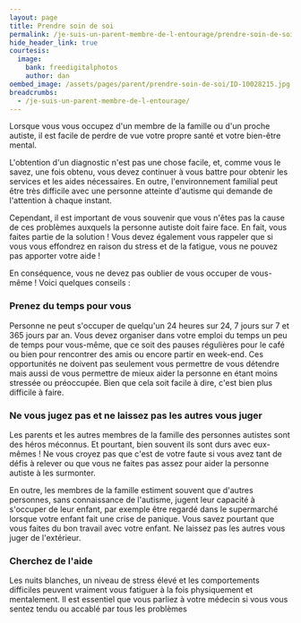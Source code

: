 ```yaml
---
layout: page
title: Prendre soin de soi
permalink: /je-suis-un-parent-membre-de-l-entourage/prendre-soin-de-soi
hide_header_link: true
courtesis:
  image:
    bank: freedigitalphotos
    author: dan
oembed_image: /assets/pages/parent/prendre-soin-de-soi/ID-10028215.jpg
breadcrumbs:
  - /je-suis-un-parent-membre-de-l-entourage/
---
```


<amp-img class="left" width="400" height="266" src="{{ site.amp_img_cache_url }}/assets/pages/parent/prendre-soin-de-soi/ID-10028215.jpg" alt="ID-10028215"></amp-img>

Lorsque vous vous occupez d'un membre de la famille ou d'un proche autiste,
il est facile de perdre de vue votre propre santé et votre bien-être mental.

L'obtention d'un diagnostic n'est pas une chose facile, et, comme vous le savez, 
une fois obtenu, vous devez continuer à vous battre pour obtenir les services et les aides
nécessaires.
En outre, l'environnement familial 
peut être très difficile avec une personne atteinte d'autisme qui demande de l'attention à chaque instant.

Cependant, il est important de vous souvenir que vous n'êtes pas la cause
de ces problèmes auxquels la personne autiste doit faire face.
En fait, vous faites partie de la solution&nbsp;!
Vous devez également vous rappeler que si vous vous effondrez en raison du stress et de la fatigue, vous ne pouvez pas apporter votre aide&nbsp;!

En conséquence, vous ne devez pas oublier de vous occuper de vous-même&nbsp;!
Voici quelques conseils :

### Prenez du temps pour vous
Personne ne peut s'occuper de quelqu'un 24 heures sur 24, 7 jours sur 7 et 365 jours par an.
Vous devez organiser dans votre emploi du temps un peu de temps pour vous-même, que ce soit des pauses régulières pour le café ou bien pour rencontrer des amis ou encore partir en week-end.
Ces opportunités ne doivent pas seulement vous permettre de vous détendre mais aussi
de vous permettre de mieux aider la personne en étant moins stressée ou préoccupée.
Bien que cela soit facile à dire, c'est bien plus difficile à faire.

### Ne vous jugez pas et ne laissez pas les autres vous juger

Les parents et les autres membres de la famille des personnes autistes
sont des héros méconnus.
Et pourtant, bien souvent ils sont durs avec eux-mêmes&nbsp;!
Ne vous croyez pas que c'est de votre faute si vous avez tant de défis à relever ou que vous ne faites pas assez pour aider la personne autiste à les surmonter.

En outre, les membres de la famille estiment souvent
que d'autres personnes, sans connaissance de l'autisme,
jugent leur capacité à s'occuper de leur enfant,
par exemple être regardé dans le supermarché
lorsque votre enfant fait une crise de panique.
Vous savez pourtant que vous faites du bon travail avec votre enfant.
Ne laissez pas les autres vous juger de l'extérieur.

### Cherchez de l'aide

Les nuits blanches, un niveau de stress élevé
et les comportements difficiles peuvent vraiment vous fatiguer
 à la fois physiquement et mentalement.
Il est essentiel que vous parliez à votre médecin si vous vous sentez
tendu ou accablé par tous les problèmes


